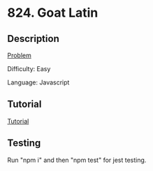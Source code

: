 # 824. Goat Latin

## Description

[Problem](https://leetcode.com/problems/goat-latin/)

Difficulty: Easy

Language: Javascript

## Tutorial

[Tutorial](https://youtu.be/gl0SH-QiIKo)

## Testing

Run "npm i" and then "npm test" for jest testing.
